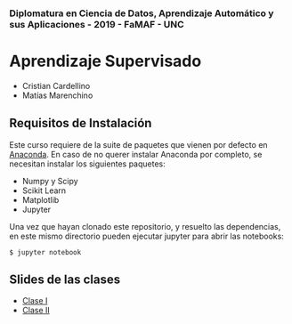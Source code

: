 ### Diplomatura en Ciencia de Datos, Aprendizaje Automático y sus Aplicaciones - 2019 - FaMAF - UNC
# Aprendizaje Supervisado

- Cristian Cardellino
- Matías Marenchino


## Requisitos de Instalación

Este curso requiere de la suite de paquetes que vienen por defecto en
[Anaconda](https://www.anaconda.com/download/).  En caso de no querer instalar
Anaconda por completo, se necesitan instalar los siguientes paquetes:

- Numpy y Scipy
- Scikit Learn
- Matplotlib
- Jupyter 

Una vez que hayan clonado este repositorio, y resuelto las dependencias,
en este mismo directorio pueden ejecutar jupyter para abrir las notebooks:

```
$ jupyter notebook
```

## Slides de las clases

- [Clase I](https://docs.google.com/presentation/d/1Q8olmh65UFoIyCebx2wBLJZyhyVu74BJdNKSJTvJe-E/edit?usp=sharing)
- [Clase II](https://docs.google.com/presentation/d/19fwD8-plzOFpWpbnjt39Vbbk4zyl1j952Yf5vZSF8LE/edit?usp=sharing)
